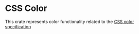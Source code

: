 # CSS Color

This crate represents color functionality related to the [CSS color specification](https://w3c.github.io/csswg-drafts/css-color)
